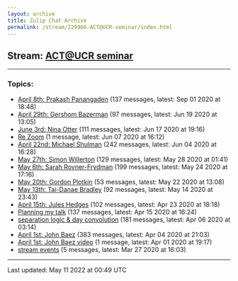 ```yaml
---
layout: archive
title: Zulip Chat Archive
permalink: /stream/229966-ACT@UCR-seminar/index.html
---
```


## Stream: [ACT@UCR seminar](https://mattecapu.github.io/ct-zulip-archive/stream/229966-ACT@UCR-seminar/index.html)
---

### Topics:

* [April 8th: Prakash Panangaden](topic/topic_April.208th.3A.20Prakash.20Panangaden.html) (137 messages, latest: Sep 01 2020 at 18:48)
* [April 29th: Gershom Bazerman](topic/topic_April.2029th.3A.20Gershom.20Bazerman.html) (97 messages, latest: Jun 19 2020 at 13:05)
* [June 3rd: Nina Otter](topic/topic_June.203rd.3A.20Nina.20Otter.html) (111 messages, latest: Jun 17 2020 at 19:16)
* [Re Zoom](topic/topic_Re.20Zoom.html) (1 message, latest: Jun 07 2020 at 16:12)
* [April 22nd: Michael Shulman](topic/topic_April.2022nd.3A.20Michael.20Shulman.html) (242 messages, latest: Jun 04 2020 at 16:28)
* [May 27th: Simon Willerton](topic/topic_May.2027th.3A.20Simon.20Willerton.html) (129 messages, latest: May 28 2020 at 01:41)
* [May 6th: Sarah Rovner-Frydman](topic/topic_May.206th.3A.20Sarah.20Rovner-Frydman.html) (199 messages, latest: May 24 2020 at 17:16)
* [May 20th: Gordon Plotkin](topic/topic_May.2020th.3A.20Gordon.20Plotkin.html) (53 messages, latest: May 22 2020 at 13:08)
* [May 13th: Tai-Danae Bradley](topic/topic_May.2013th.3A.20Tai-Danae.20Bradley.html) (92 messages, latest: May 14 2020 at 23:43)
* [April 15th: Jules Hedges](topic/topic_April.2015th.3A.20Jules.20Hedges.html) (102 messages, latest: Apr 23 2020 at 18:18)
* [Planning my talk](topic/topic_Planning.20my.20talk.html) (137 messages, latest: Apr 15 2020 at 16:24)
* [separation logic & day convolution](topic/topic_separation.20logic.20.26.20day.20convolution.html) (181 messages, latest: Apr 06 2020 at 03:14)
* [April 1st: John Baez](topic/topic_April.201st.3A.20John.20Baez.html) (383 messages, latest: Apr 04 2020 at 21:03)
* [April 1st: John Baez video](topic/topic_April.201st.3A.20John.20Baez.20video.html) (1 message, latest: Apr 01 2020 at 19:17)
* [stream events](topic/topic_stream.20events.html) (5 messages, latest: Mar 27 2020 at 16:03)

<hr><p>Last updated: May 11 2022 at 00:49 UTC</p>